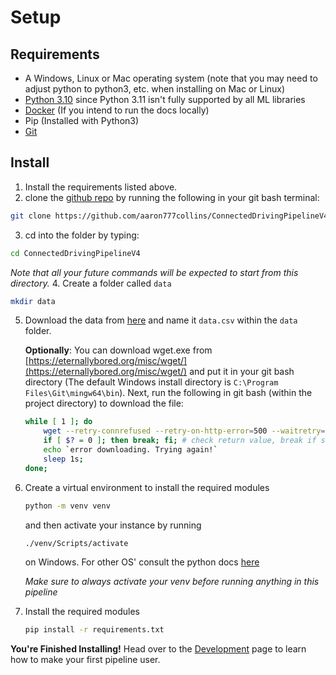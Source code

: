 # Setup
## Requirements
- A Windows, Linux or Mac operating system (note that you may need to adjust python to python3, etc. when installing on Mac or Linux)
- [Python 3.10](https://www.python.org/downloads/release/python-31011/) since Python 3.11 isn't fully supported by all ML libraries
- [Docker](https://www.docker.com/products/docker-desktop/) (If you intend to run the docs locally)
- Pip (Installed with Python3)
- [Git](https://git-scm.com/downloads)
## Install
1. Install the requirements listed above.
2. clone the [github repo](https://github.com/aaron777collins/ConnectedDrivingPipelineV4) by running the following in your git bash terminal:
``` bash
git clone https://github.com/aaron777collins/ConnectedDrivingPipelineV4.git
```
3. cd into the folder by typing:
``` bash
cd ConnectedDrivingPipelineV4
```
*Note that all your future commands will be expected to start from this directory.*
4. Create a folder called `data`
``` bash
mkdir data
```
5. Download the data from [here](https://data.transportation.gov/api/views/9k4m-a3jc/rows.csv?accessType=DOWNLOAD) and name it `data.csv` within the `data` folder.

    **Optionally**: You can download wget.exe from [https://eternallybored.org/misc/wget/](https://eternallybored.org/misc/wget/) and put it in your git bash directory (The default Windows install directory is `C:\Program Files\Git\mingw64\bin`).
    Next, run the following in git bash (within the project directory) to download the file:
    ``` bash
    while [ 1 ]; do
        wget --retry-connrefused --retry-on-http-error=500 --waitretry=1 --read-timeout=20 --timeout=15 -t 0 --continue -O data/data.csv https://data.transportation.gov/api/views/9k4m-a3jc/rows.csv?accessType=DOWNLOAD
        if [ $? = 0 ]; then break; fi; # check return value, break if successful (0)
        echo `error downloading. Trying again!`
        sleep 1s;
    done;
    ```

6. Create a virtual environment to install the required modules
    ``` bash
    python -m venv venv
    ```
    and then activate your instance by running
    ``` bash
    ./venv/Scripts/activate
    ```
    on Windows. For other OS' consult the python docs [here](https://packaging.python.org/en/latest/guides/installing-using-pip-and-virtual-environments/)

    *Make sure to always activate your venv before running anything in this pipeline*

7. Install the required modules

    ``` bash
    pip install -r requirements.txt
    ```

**You're Finished Installing!**
Head over to the [Development](development.md) page to learn how to make your first pipeline user.
